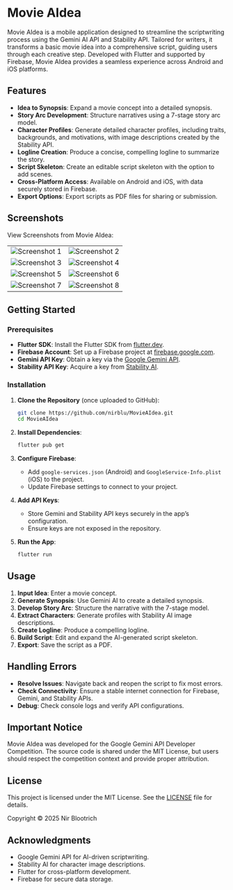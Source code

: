 
# Movie AIdea

Movie AIdea is a mobile application designed to streamline the scriptwriting process using the Gemini AI API and Stability API. Tailored for writers, it transforms a basic movie idea into a comprehensive script, guiding users through each creative step. Developed with Flutter and supported by Firebase, Movie AIdea provides a seamless experience across Android and iOS platforms.

## Features

- **Idea to Synopsis**: Expand a movie concept into a detailed synopsis.
- **Story Arc Development**: Structure narratives using a 7-stage story arc model.
- **Character Profiles**: Generate detailed character profiles, including traits, backgrounds, and motivations, with image descriptions created by the Stability API.
- **Logline Creation**: Produce a concise, compelling logline to summarize the story.
- **Script Skeleton**: Create an editable script skeleton with the option to add scenes.
- **Cross-Platform Access**: Available on Android and iOS, with data securely stored in Firebase.
- **Export Options**: Export scripts as PDF files for sharing or submission.

## Screenshots

View Screenshots from Movie AIdea:

| | |
|:---:|:---:|
| ![Screenshot 1](screenshots/MovieAIdea1.jpg) | ![Screenshot 2](screenshots/MovieAIdea2.jpg) |
| ![Screenshot 3](screenshots/MovieAIdea3.jpg) | ![Screenshot 4](screenshots/MovieAIdea4.jpg) |
| ![Screenshot 5](screenshots/MovieAIdea5.jpg) | ![Screenshot 6](screenshots/MovieAIdea6.jpg) |
| ![Screenshot 7](screenshots/MovieAIdea7.jpg) | ![Screenshot 8](screenshots/MovieAIdea8.jpg) |

## Getting Started

### Prerequisites

- **Flutter SDK**: Install the Flutter SDK from [flutter.dev](https://flutter.dev/docs/get-started/install).
- **Firebase Account**: Set up a Firebase project at [firebase.google.com](https://firebase.google.com/docs).
- **Gemini API Key**: Obtain a key via the [Google Gemini API](https://developers.google.com/gemini).
- **Stability API Key**: Acquire a key from [Stability AI](https://platform.stability.ai/docs).

### Installation

1. **Clone the Repository** (once uploaded to GitHub):
   ```bash
   git clone https://github.com/nirblu/MovieAIdea.git
   cd MovieAIdea
   ```

2. **Install Dependencies**:
   ```bash
   flutter pub get
   ```

3. **Configure Firebase**:
   - Add `google-services.json` (Android) and `GoogleService-Info.plist` (iOS) to the project.
   - Update Firebase settings to connect to your project.

4. **Add API Keys**:
   - Store Gemini and Stability API keys securely in the app’s configuration.
   - Ensure keys are not exposed in the repository.

5. **Run the App**:
   ```bash
   flutter run
   ```

## Usage

1. **Input Idea**: Enter a movie concept.
2. **Generate Synopsis**: Use Gemini AI to create a detailed synopsis.
3. **Develop Story Arc**: Structure the narrative with the 7-stage model.
4. **Extract Characters**: Generate profiles with Stability AI image descriptions.
5. **Create Logline**: Produce a compelling logline.
6. **Build Script**: Edit and expand the AI-generated script skeleton.
7. **Export**: Save the script as a PDF.

## Handling Errors

- **Resolve Issues**: Navigate back and reopen the script to fix most errors.
- **Check Connectivity**: Ensure a stable internet connection for Firebase, Gemini, and Stability APIs.
- **Debug**: Check console logs and verify API configurations.

## Important Notice

Movie AIdea was developed for the Google Gemini API Developer Competition. The source code is shared under the MIT License, but users should respect the competition context and provide proper attribution.

## License

This project is licensed under the MIT License. See the [LICENSE](LICENSE) file for details.

Copyright © 2025 Nir Blootrich

## Acknowledgments

- Google Gemini API for AI-driven scriptwriting.
- Stability AI for character image descriptions.
- Flutter for cross-platform development.
- Firebase for secure data storage.

